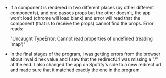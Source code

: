 * If a component is rendered in two different places (by other different components), and one passes props but the other doesn't, the app won't load (chrome will load blank) and error will read that the component (that is to receive the props) cannot find the props. Error reads:

    "Uncaught TypeError: Cannot read properties of undefined (reading 'map')"

* In the final stages of the program, I was getting errors from the browser about invalid hex value and I saw that the redirectUrl was missing a "/" at the end. I also changed the app on Spotify's side to a new redirect url and made sure that it matched exactly the one in the program. 